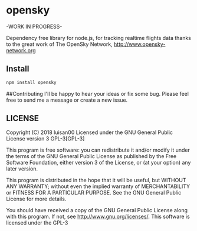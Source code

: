 # opensky
-WORK IN PROGRESS-

Dependency free library for node.js, for tracking realtime flights data
thanks to the great work of The OpenSky Network, http://www.opensky-network.org

## Install
```bash
npm install opensky
```

##Contributing
I'll be happy to hear your ideas or fix some bug.
Please feel free to send me a message or create a new issue.

## LICENSE

Copyright (C) 2018 luisan00
Licensed under the GNU General Public License version 3 GPL-3[GPL-3]

This program is free software: you can redistribute it and/or modify
it under the terms of the GNU General Public License as published by
the Free Software Foundation, either version 3 of the License, or
(at your option) any later version.

This program is distributed in the hope that it will be useful,
but WITHOUT ANY WARRANTY; without even the implied warranty of
MERCHANTABILITY or FITNESS FOR A PARTICULAR PURPOSE.  See the
GNU General Public License for more details.

You should have received a copy of the GNU General Public License
along with this program.  If not, see <http://www.gnu.org/licenses/>.
This software is licensed under the GPL-3
